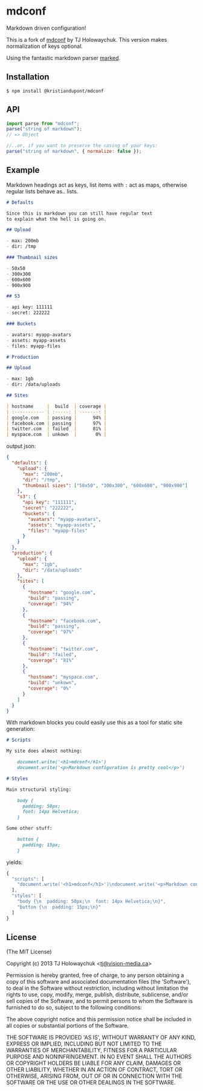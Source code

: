 # mdconf

Markdown driven configuration!

This is a fork of [mdconf](https://github.com/tj/mdconf) by TJ Holowaychuk. This version makes normalization of keys optional.

Using the fantastic markdown parser [marked](https://github.com/chjj/marked).

## Installation

```
$ npm install @kristiandupont/mdconf
```

## API

```js
import parse from "mdconf";
parse("string of markdown");
// => Object

//..or, if you want to preserve the casing of your keys:
parse("string of markdown", { normalize: false });
```

## Example

Markdown headings act as keys, list items with `:` act as maps,
otherwise regular lists behave as.. lists.

```markdown
# Defaults

Since this is markdown you can still have regular text
to explain what the hell is going on.

## Upload

- max: 200mb
- dir: /tmp

### Thumbnail sizes

- 50x50
- 300x300
- 600x600
- 900x900

## S3

- api key: 111111
- secret: 222222

### Buckets

- avatars: myapp-avatars
- assets: myapp-assets
- files: myapp-files

# Production

## Upload

- max: 1gb
- dir: /data/uploads

## Sites

| hostname     |  build  | coverage |
| :----------- | :-----: | -------: |
| google.com   | passing |      94% |
| facebook.com | passing |      97% |
| twitter.com  | failed  |      81% |
| myspace.com  | unkown  |       0% |
```

output json:

```json
{
  "defaults": {
    "upload": {
      "max": "200mb",
      "dir": "/tmp",
      "thumbnail sizes": ["50x50", "300x300", "600x600", "900x900"]
    },
    "s3": {
      "api key": "111111",
      "secret": "222222",
      "buckets": {
        "avatars": "myapp-avatars",
        "assets": "myapp-assets",
        "files": "myapp-files"
      }
    }
  },
  "production": {
    "upload": {
      "max": "1gb",
      "dir": "/data/uploads"
    },
    "sites": [
      {
        "hostname": "google.com",
        "build": "passing",
        "coverage": "94%"
      },
      {
        "hostname": "facebook.com",
        "build": "passing",
        "coverage": "97%"
      },
      {
        "hostname": "twitter.com",
        "build": "failed",
        "coverage": "81%"
      },
      {
        "hostname": "myspace.com",
        "build": "unkown",
        "coverage": "0%"
      }
    ]
  }
}
```

With markdown blocks you could easily use this as a tool for
static site generation:

```md
# Scripts

My site does almost nothing:

    document.write('<h1>mdconf</h1>')
    document.write('<p>Markdown configuration is pretty cool</p>')

# Styles

Main structural styling:

    body {
      padding: 50px;
      font: 14px Helvetica;
    }

Some other stuff:

    button {
      padding: 15px;
    }
```

yields:

```js
{
  "scripts": [
    "document.write('<h1>mdconf</h1>')\ndocument.write('<p>Markdown configuration is pretty cool</p>')"
  ],
  "styles": [
    "body {\n  padding: 50px;\n  font: 14px Helvetica;\n}",
    "button {\n  padding: 15px;\n}"
  ]
}
```

## License

(The MIT License)

Copyright (c) 2013 TJ Holowaychuk &lt;tj@vision-media.ca&gt;

Permission is hereby granted, free of charge, to any person obtaining
a copy of this software and associated documentation files (the
'Software'), to deal in the Software without restriction, including
without limitation the rights to use, copy, modify, merge, publish,
distribute, sublicense, and/or sell copies of the Software, and to
permit persons to whom the Software is furnished to do so, subject to
the following conditions:

The above copyright notice and this permission notice shall be
included in all copies or substantial portions of the Software.

THE SOFTWARE IS PROVIDED 'AS IS', WITHOUT WARRANTY OF ANY KIND,
EXPRESS OR IMPLIED, INCLUDING BUT NOT LIMITED TO THE WARRANTIES OF
MERCHANTABILITY, FITNESS FOR A PARTICULAR PURPOSE AND NONINFRINGEMENT.
IN NO EVENT SHALL THE AUTHORS OR COPYRIGHT HOLDERS BE LIABLE FOR ANY
CLAIM, DAMAGES OR OTHER LIABILITY, WHETHER IN AN ACTION OF CONTRACT,
TORT OR OTHERWISE, ARISING FROM, OUT OF OR IN CONNECTION WITH THE
SOFTWARE OR THE USE OR OTHER DEALINGS IN THE SOFTWARE.
